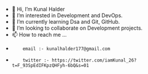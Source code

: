 - 👋 Hi, I’m Kunal Halder 
- 👀 I’m interested in Development and DevOps.
- 🌱 I’m currently learning Dsa and Git, GitHub.
- 💞️ I’m looking to collaborate on Development projects.
- 📫 How to reach me ...
-         email :- kunalhalder177@gmail.com
-         twitter :- https://twitter.com/iamKunal_26?t=F_93SpEdIFKpzQHFyh-6bQ&s=01

<!---
kunal-halder577/kunal-halder577 is a ✨ special ✨ repository because its `README.md` (this file) appears on your GitHub profile.
You can click the Preview link to take a look at your changes.
--->
